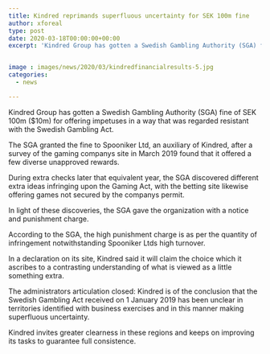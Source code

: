 ```yaml
---
title: Kindred reprimands superfluous uncertainty for SEK 100m fine
author: xforeal 
type: post
date: 2020-03-18T00:00:00+00:00
excerpt: 'Kindred Group has gotten a Swedish Gambling Authority (SGA) fine of SEK 100m ($10m) for offering motivators in a way that was considered resistant with the Swedish Gambling Act '


image : images/news/2020/03/kindredfinancialresults-5.jpg
categories:
  - news

---
```

Kindred Group has gotten a Swedish Gambling Authority (SGA) fine of SEK 100m ($10m) for offering impetuses in a way that was regarded resistant with the Swedish Gambling Act. 

The SGA granted the fine to Spooniker Ltd, an auxiliary of Kindred, after a survey of the gaming companys site in March 2019 found that it offered a few diverse unapproved rewards. 

During extra checks later that equivalent year, the SGA discovered different extra ideas infringing upon the Gaming Act, with the betting site likewise offering games not secured by the companys permit. 

In light of these discoveries, the SGA gave the organization with a notice and punishment charge. 

According to the SGA, the high punishment charge is as per the quantity of infringement notwithstanding Spooniker Ltds high turnover. 

In a declaration on its site, Kindred said it will claim the choice which it ascribes to a contrasting understanding of what is viewed as a little something extra. 

The administrators articulation closed: Kindred is of the conclusion that the Swedish Gambling Act received on 1 January 2019 has been unclear in territories identified with business exercises and in this manner making superfluous uncertainty. 

Kindred invites greater clearness in these regions and keeps on improving its tasks to guarantee full consistence.